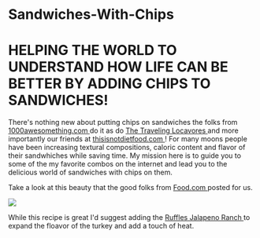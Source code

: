 # Sandwiches-With-Chips
</body>
<h1> HELPING THE WORLD TO UNDERSTAND HOW LIFE CAN BE BETTER BY ADDING CHIPS TO SANDWICHES! </h1>
  <div>
    <p class="blue"> </p>
    <p>There's nothing new about putting chips on sandwiches the folks from <a href="http://1000awesomethings.com/2009/04/13/789-putting-potato-chips-on-a-sandwich/"> 1000awesomething.com </a> do it as do <a href="https://www.thetravelinglocavores.com/turkey-and-the-wolf/"> The Traveling Locavores </a> and more importantly our friends at <a href=https://www.thisisnotdietfood.com/bbq-fritos-chicken-sandwiches/"> thisisnotdietfood.com </a>! For many moons people have been increasing textural compositions, caloric content and flavor of their sandwhiches while saving time. My mission here is to guide you to some of the my favorite combos on the internet and lead you to the delicious world of sandwiches with chips on them. </p>
  <p> Take a look at this beauty that the good folks from <a href="https://www.food.com/recipe/potato-chip-sandwich-371669"> Food.com </a> posted for us. </p>
   </div>
  <img id="my-special-image" src="https://img.sndimg.com/food/image/upload/c_thumb,q_80,w_562,h_316/v1/img/recipes/37/16/69/picEaBUhH.jpg">
  
   <p> While this recipe is great I'd suggest adding the <a href="https://www.ruffles.com/products/ruffles-jalape-o-ranch-flavored-potato-chips"> Ruffles Jalapeno Ranch </a> to expand the floavor of the turkey and add a touch of heat. <p>
 
